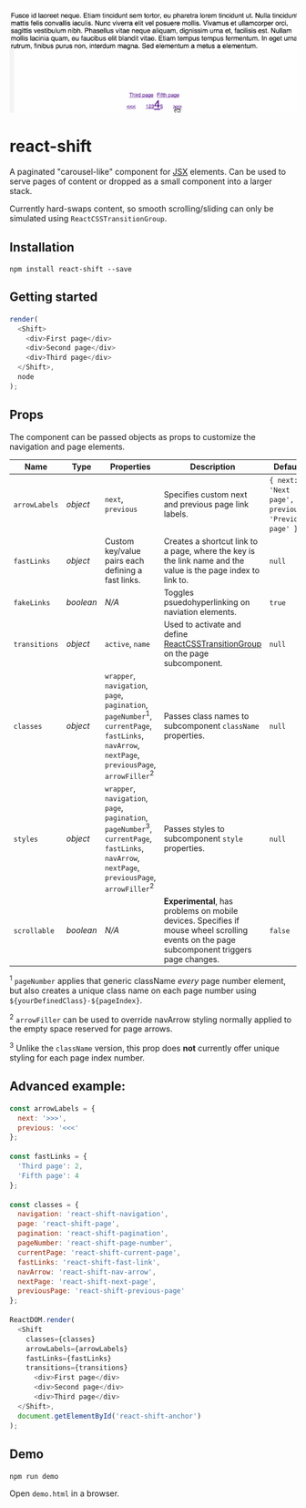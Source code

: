 ![](./example.gif)

# react-shift
A paginated "carousel-like" component for [JSX](https://facebook.github.io/react/docs/jsx-in-depth.html) elements. Can be used to serve pages of content or dropped as a small component into a larger stack.

Currently hard-swaps content, so smooth scrolling/sliding can only be simulated using `ReactCSSTransitionGroup`.

## Installation
```
npm install react-shift --save
```

## Getting started
```js
render(
  <Shift>
    <div>First page</div>
    <div>Second page</div>
    <div>Third page</div>
  </Shift>,
  node
);
```

## Props
The component can be passed objects as props to customize the navigation and page elements.

Name | Type | Properties | Description | Default
------------- | ------------- | ------------- | ------------- | -------------
`arrowLabels` | *object* | `next`, `previous` | Specifies custom next and previous page link labels. | `{ next: 'Next page', previous: 'Previous page' }`
`fastLinks` | *object* | Custom key/value pairs each defining a fast links. |  Creates a shortcut link to a page, where the key is the link name and the value is the page index to link to. | `null`
`fakeLinks` | *boolean* | *N/A* |  Toggles psuedohyperlinking on naviation elements. | `true`
`transitions` | *object* | `active`, `name` | Used to activate and define [ReactCSSTransitionGroup](https://facebook.github.io/react/docs/animation.html) on the page subcomponent. | `null`
`classes` | *object* | `wrapper`, `navigation`, `page`, `pagination`, `pageNumber`<sup>1</sup>, `currentPage`, `fastLinks`, `navArrow`, `nextPage`, `previousPage`, `arrowFiller`<sup>2</sup> | Passes class names to subcomponent `className` properties. | `null`
`styles` | *object* | `wrapper`, `navigation`, `page`, `pagination`, `pageNumber`<sup>3</sup>, `currentPage`, `fastLinks`, `navArrow`, `nextPage`, `previousPage`, `arrowFiller`<sup>2</sup> | Passes styles to subcomponent `style` properties. | `null`
`scrollable` | *boolean* | *N/A* | **Experimental**, has problems on mobile devices. Specifies if mouse wheel scrolling events on the page subcomponent triggers page changes. | `false`

<sup>1</sup> `pageNumber` applies that generic className *every* page number element, but also creates a unique class name on each page number using `${yourDefinedClass}-${pageIndex}`.

<sup>2</sup> `arrowFiller` can be used to override navArrow styling normally applied to the empty space reserved for page arrows.

<sup>3</sup> Unlike the `className` version, this prop does **not** currently offer unique styling for each page index number.

## Advanced example:
```js
const arrowLabels = {
  next: '>>>',
  previous: '<<<'
};

const fastLinks = {
  'Third page': 2,
  'Fifth page': 4
};

const classes = {
  navigation: 'react-shift-navigation',
  page: 'react-shift-page',
  pagination: 'react-shift-pagination',
  pageNumber: 'react-shift-page-number',
  currentPage: 'react-shift-current-page',
  fastLinks: 'react-shift-fast-link',
  navArrow: 'react-shift-nav-arrow',
  nextPage: 'react-shift-next-page',
  previousPage: 'react-shift-previous-page'
};

ReactDOM.render(
  <Shift
    classes={classes}
    arrowLabels={arrowLabels}
    fastLinks={fastLinks}
    transitions={transitions}
      <div>First page</div>
      <div>Second page</div>
      <div>Third page</div>
  </Shift>,
  document.getElementById('react-shift-anchor')
);
```

## Demo

`npm run demo`

Open `demo.html` in a browser.
